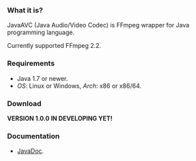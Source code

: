 ### What it is?
JavaAVC (Java Audio/Video Codec) is FFmpeg wrapper for Java programming language. 

Currently supported FFmpeg 2.2.


### Requirements
 * Java 1.7 or newer.
 * *OS*: Linux or Windows, *Arch*: x86 or x86/64.


### Download
**VERSION 1.0.0 IN DEVELOPING YET!**


### Documentation
 * [JavaDoc](http://dzavodnikov.github.io/JavaAVC/javadoc/index.html).
